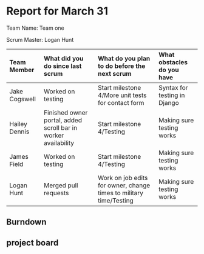 # Report for March 31

Team Name: Team one

Scrum Master: Logan Hunt

| Team Member | What did you do since last scrum | What do you plan to do before the next scrum | What obstacles do you have |
| :--- | :--- | :--- | :--- |
| Jake Cogswell | Worked on testing | Start milestone 4/More unit tests for contact form | Syntax for testing in Django | 
| Hailey Dennis | Finished owner portal, added scroll bar in worker availability | Start milestone 4/Testing | Making sure testing works |
| James Field | Worked on testing | Start milestone 4/Testing | Making sure testing works |
| Logan Hunt | Merged pull requests | Work on job edits for owner, change times to military time/Testing | Making sure testing works |

## Burndown



## project board

